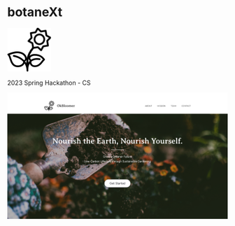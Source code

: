 # botaneXt

![](data/static_resource/logo.png)

2023 Spring Hackathon - CS

![](data/static_resource/finalHP.png)
